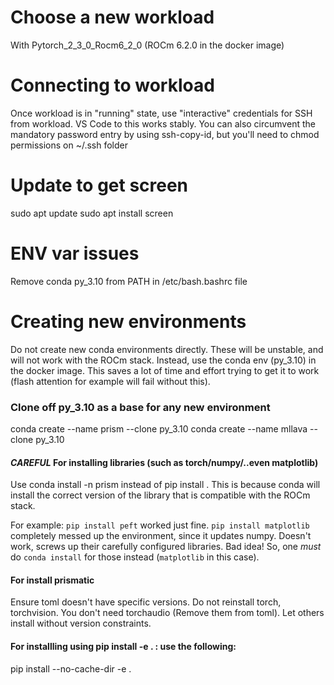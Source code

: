 # Choose a new workload
With Pytorch_2_3_0_Rocm6_2_0 (ROCm 6.2.0 in the docker image)

# Connecting to workload
Once workload is in "running" state, use "interactive" credentials for SSH from workload. 
VS Code to this works stably. 
You can also circumvent the mandatory password entry by using ssh-copy-id, but you'll need to chmod permissions on ~/.ssh folder

# Update to get screen
sudo apt update
sudo apt install screen

# ENV var issues
Remove conda py_3.10 from PATH in /etc/bash.bashrc file 
# Creating new environments
Do not create new conda environments directly. These will be unstable, and will not work with the ROCm stack. Instead, use the conda env (py_3.10) in the docker image. This saves a lot of time and effort trying to get it to work (flash attention for example will fail without this).

### Clone off py_3.10 as a base for any new environment
conda create --name prism --clone py_3.10
conda create --name mllava --clone py_3.10

#### *CAREFUL* For installing libraries (such as torch/numpy/..even matplotlib)
Use conda install -n prism <library> instead of pip install <library>.
This is because conda will install the correct version of the library that is compatible with the ROCm stack.

For example: `pip install peft` worked just fine. `pip install matplotlib` completely messed up the environment, since it updates numpy. Doesn't work, screws up their carefully configured libraries. Bad idea! 
So, one *must* do `conda install` for those instead (`matplotlib` in this case).

#### For install prismatic
Ensure toml doesn't have specific versions. Do not reinstall torch, torchvision. You don't need torchaudio (Remove them from toml).
Let others install without version constraints. 

#### For installling using pip install -e . : use the following:
pip install --no-cache-dir -e .